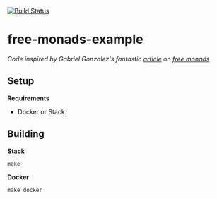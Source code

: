 [![Build Status](https://travis-ci.org/stilesb/free-monads-example.svg?branch=master)](https://travis-ci.org/stilesb/free-monads-example)

# free-monads-example

*Code inspired by Gabriel Gonzalez's fantastic <a href="http://www.haskellforall.com/2012/06/you-could-have-invented-free-monads.html" target="_blank">article</a> on <a href="http://hackage.haskell.org/package/free-2.0.3">free monads</a>*

## Setup

**Requirements**

* Docker or Stack

## Building

**Stack**

`make`

**Docker**

`make docker`

